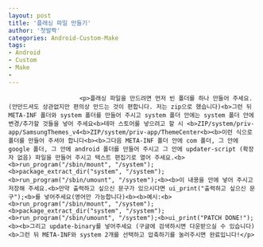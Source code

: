 ```yaml
---
layout: post
title: '플래싱 파일 만들기'
author: '첫발짝'
categories: Android-Custom-Make
tags:
- Android
- Custom
- Make
-
---
```



<script> location.href='https://cafe.naver.com/develoid/839530' ; </script>


















						<p>플래싱 파일을 만드려면 먼저 빈 폴더를 하나 만들어 주세요. (안만드셔도 상관없지만 편의상 만드는 것이 편합니다. 저는 zip으로 했습니다)<b>그런 뒤 META-INF 폴더와 system 폴더를 만들어 주시고 system 폴더 안에는 system 폴더 안에 변경/추가할 것들을 넣어 주세요<b>테마 스토어를 넣으려고 할 시 <b>ZIP/system/priv-app/SamsungThemes_v4<b>ZIP/system/priv-app/ThemeCenter<b><b>이런 식으로 폴더를 만들어 주셔야 합니다<b><b>그다음 META-INF 폴더 안에 com 폴더, 그 안에 google 폴더, 그 안에 android 폴더를 만들어 주시고 그 안에 updater-script (확장자 없음) 파일을 만들어 주시고 텍스트 편집기로 열어 주세요.<b><b>run_program("/sbin/mount", "/system");<b>package_extract_dir("system", "/system");<b>run_program("/sbin/umount", "/system");<b><b>이 내용을 안에 넣어 주시고 저장해 주세요.<b>만약 출력하고 싶으신 문구가 있으시다면 ui_print("출력하고 싶으신 문구");<b>를 넣어주세요(영어만 가능합니다)<b><b>예시:<b><b>run_program("/sbin/mount", "/system");<b>package_extract_dir("system", "/system");<b>run_program("/sbin/umount", "/system");<b>ui_print("PATCH DONE!");<b><b>그리고 update-binary를 넣어주세요 (구글에 검색하시면 다운받으실 수 있습니다)<b>그런 뒤 META-INF와 system 2개를 선택하고 압축하기를 눌러주시면 완료입니다!</p>
